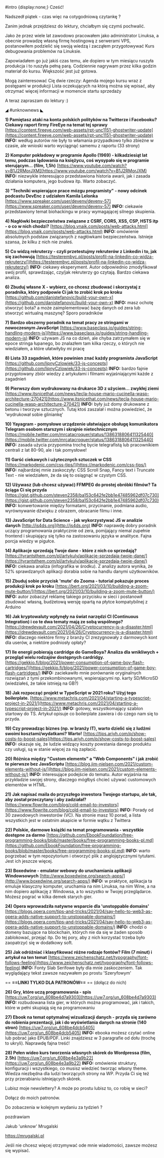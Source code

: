 #intro {display:none;}
Cześć!

Nadszedł piątek - czas więc na cotygodniową czytankę ?

Zanim jednak przejdziesz do lektury, chciałbym się czymś pochwalić.

Jako że przez wiele lat zawodowo pracowałem jako administrator Linuksa, a obecnie prowadzę własną firmę hostingową z serwerami VPS, postanowiłem podzielić się swoją wiedzą i zacząłem przygotowywać Kurs debugowania problemów na Linuksie.

Zapowiadałem go już jakiś czas temu, ale dopiero w tym miesiącu ruszyła produkcja i to ruszyła pełną parą.
Codziennie nagrywam przez kilka godzin materiał do kursu. Większość jest już gotowa.

Mogą zainteresować Cię dwie rzeczy:
Agenda mojego kursu wraz z postępami w produkcji
Lista oczekujących na którą można się wpisać, aby otrzymać więcej informacji w momencie startu sprzedaży
 

A teraz zapraszam do lektury :)

 

◢ #unknownews ◣

**1) Pamiętasz ataki na konta polskich polityków na Twitterze i Facebooku? Ciekawy raport firmy FireEye na temat tej sprawy**
[https://content.fireeye.com/web-assets/rpt-unc1151-ghostwriter-update](https://content.fireeye.com/web-assets/rpt-unc1151-ghostwriter-update)
**INFO:** według autorów nie były to włamania przypadkowo tylko zbieżne w czasie, ale wnioski warto wyciągnąć samemu z raportu (33 strony)


**2) Komputer pokładowy w programie Apollo (1969) - kilkadziesiąt lat temu, podczas lądowania na księżycu, coś wysypało się w programie sterującym... (film, 1,5h)**
[https://www.youtube.com/watch?v=B1J2RMorJXM](https://www.youtube.com/watch?v=B1J2RMorJXM)
**INFO:** niezwykle interesująco przedstawiona historia awarii, jak i zasada działania komputera, jego budowa itp. Warto zobaczyć.


**3) "Techniki wspierające prace mózgu programisty" - nowy odcinek podcastu DevEnc z udziałem Kamila Lelonka**
[https://www.spreaker.com/user/devenv/devenv-57](https://www.spreaker.com/user/devenv/devenv-57)
**INFO:** ciekawie przedstawiony temat biohackingu w pracy wymagającej silnego skupienia.


**4) Nagłówki bezpieczeństwa związane z CSRF, CORS, XSS, CSP, HSTS itp - o co w nich chodzi?**
[https://blog.vnaik.com/posts/web-attacks.html](https://blog.vnaik.com/posts/web-attacks.html)
**INFO:** omówienie absolutnych podstaw związanych z nagłówkami bezpieczeństwa. Istnieje szansa, że kilku z nich nie znałeś.


**5) Co widzą rekruterzy - czyli przetestujmy rekruterów z Linkedin i to, jak się zachowują**
[https://testerembyc.pl/posts/profil-na-linkedin-co-widza-rekruterzy/](https://testerembyc.pl/posts/profil-na-linkedin-co-widza-rekruterzy/)
**INFO:** ciekawy eksperyment. Autor odpowiednio zmodyfikował swój profil, sprawdzając, czy/jak rekruterzy go czytają. Bardzo ciekawa analiza.


**6) Zbuduj własne X - wybierz, co chcesz zbudować i skorzystaj z poradnika, który podpowie Ci jak to zrobić krok po kroku**
[https://github.com/danistefanovic/build-your-own-x](https://github.com/danistefanovic/build-your-own-x)
**INFO:** masz ochotę stworzyć bota? a może zaimplementować bazę danych od zera lub stworzyć wirtualną maszynę? Sporo poradników


**7) Bardzo obszerny poradnik na temat pracy ze stringami w nowoczesnym JavaScript**
[https://www.baseclass.io/guides/string-handling-modern-js](https://www.baseclass.io/guides/string-handling-modern-js)
**INFO:** używam JS na co dzień, ale chyba zatrzymałem się w epoce stringa łupanego, bo znalazłem tam kilka rzeczy, o których nie wiedziałem, a które ułatwiłyby mi pracę


**8) Lista 33 zagadnień, które powinien znać każdy programista JavaScript**
[https://github.com/lipnyCzlowiek/33-js-concepts](https://github.com/lipnyCzlowiek/33-js-concepts)
**INFO:** bardzo fajnie przygotowany zbiór wiedzy z artykułami i filmami wyjaśniającymi każde z zagadnień


**9) Pierwszy dom wydrukowany na drukarce 3D z użyciem... zwykłej ziemi**
[https://www.itsnicethat.com/news/tecla-house-mario-cucinella-wasp-architecture-270421](https://www.itsnicethat.com/news/tecla-house-mario-cucinella-wasp-architecture-270421)
**INFO:** były już domy drukowane z betonu i tworzyw sztucznych. Tutaj ktoś zaszalał i można powiedzieć, że 'wydrukował sobie gliniankę'


**10) Yayagram - pomysłowe urządzenie ułatwiające obsługę komunikatora Telegram osobom starszym i skrajnie nietechnicznym**
[https://mobile.twitter.com/mrcatacroquer/status/1386318806411325440](https://mobile.twitter.com/mrcatacroquer/status/1386318806411325440)
**INFO:** zasada użycia przypomina trochę bycie telegrafistą lub pracownikiem centrali z lat 80-90, ale i tak pomysłowe!


**11) Garść ciekawych i użytecznych sztuczek w CSS**
[https://markodenic.com/css-tips/](https://markodenic.com/css-tips/)
**INFO:** najbardziej mnie zaskoczyły: CSS Scroll Snap, Fancy text i Truncate Text - nie wiedziałem, że da się to osiągnąć w czystym CSS.


**12) Używasz (lub chcesz używać) FFMPEG do prostej obróbki filmów? Ta ściąga Ci się przyda**
[https://gist.github.com/steven2358/ba153c642fe2bb1e47485962df07c730](https://gist.github.com/steven2358/ba153c642fe2bb1e47485962df07c730)
**INFO:** konwertowanie między formatami, przycinanie, podmiana audio, wyrównywanie dźwięku z obrazem, obracanie filmu i inne.


**13) JavaScript for Data Science - jak wykorzystywać JS w analizie danych**
[http://js4ds.org](http://js4ds.org)
**INFO:** naprawdę dobry poradnik uczący programowania praktycznie od zera, pomijający niemal zupełnie frontend i skupiający się tylko na zastosowaniu języka w analityce. Fajna porcja wiedzy w pigułce.


**14) Aplikacje sprzedają Twoje dane - które z nich co sprzedają?**
[https://tyrantsthem.com/pl/artykuly/aplikacje-sprzedaja-twoje-dane/](https://tyrantsthem.com/pl/artykuly/aplikacje-sprzedaja-twoje-dane/)
**INFO:** ciekawa analiza (infografika w środku). Z analizy autora wynika, że 52% sprawdzanych aplikacji dorabia sobie na handlu danymi użytkowników.


**15) Zbuduj sobie przycisk 'mute' do Zooma - tutorial pokazuje proces produkcji krok po kroku**
[https://bert.org/2021/03/10/building-a-zoom-mute-button/](https://bert.org/2021/03/10/building-a-zoom-mute-button/)
**INFO:** autor zobaczył reklamę takiego przycisku w sieci i postanowił zbudować własną, budżetową wersję opartą na płytce kompatybilnej z Arduino


**16) Jak kryptowaluty wpłynęły na świat narzędzi CI (Continuous Integration) i co te dwa tematy mają ze sobą wspólnego?**
[https://drewdevault.com/2021/04/26/Cryptocurrency-is-a-disaster.html](https://drewdevault.com/2021/04/26/Cryptocurrency-is-a-disaster.html)
**INFO:** dlaczego niektóre firmy z branży CI zrezygnowały z darmowych kont dla userów, a niektóre podniosły opłaty?


**17) Ile energii pobierają cardridge do GameBoya? Analiza dla wnikliwych + przegląd wielu rodzajów dostępnych cardridgy.**
[https://gekkio.fi/blog/2021/power-consumption-of-game-boy-flash-cartridges/](https://gekkio.fi/blog/2021/power-consumption-of-game-boy-flash-cartridges/)
**INFO:** zaciekawiło mnie porównanie oryginalnych rozwiązań z tymi przekombinowanymi, wspierającymi np. karty SD/MicroSD (wiedziałeś, że takie istnieją na GB?)


**18) Jak rozpocząć projekt w TypeScript w 2021 roku? Użyj tego boilerplate.**
[https://www.metachris.com/2021/04/starting-a-typescript-project-in-2021/](https://www.metachris.com/2021/04/starting-a-typescript-project-in-2021/)
**INFO:** gotowy, wszystkomający szablon startowy do TS. Artykuł opisuje co boilerplate zawiera i do czego nam się to przyda.


**19) Czy prowadząc biznes (np. w branży IT), warto dzielić się z ludźmi swoimi kosztami/wydatkami? Warto!**
[https://tips.ariyh.com/p/show-costs-to-boost-sales](https://tips.ariyh.com/p/show-costs-to-boost-sales)
**INFO:** okazuje się, że ludzie widzący koszty powstania danego produktu czy usługi, są w stanie więcej za nią zapłacić.


**20) Różnica między "Custom elements" a "Web Components" i jak zrobić te pierwsze bez JavaScriptu**
[https://blog.jim-nielsen.com/2021/custom-elements-without-js/](https://blog.jim-nielsen.com/2021/custom-elements-without-js/)
**INFO:** interesujące podejście do tematu. Autor wyjaśnia na przykładzie swojej strony, dlaczego mógłbyś chcieć używać customowych elementów w HTML.


**21) Jak napisać maila do przyszłego inwestora Twojego startupu, ale tak, aby został przeczytany i aby zadziałał?**
[https://www.flowrite.com/blog/cold-email-to-investors](https://www.flowrite.com/blog/cold-email-to-investors)
**INFO:** Porady od 30 zawodowych inwestorów (VC). Na stronie masz 10 porad, a lista wszystkich jest w ostatnim akapicie w formie wątku z Twittera


**22) Polskie, darmowe książki na temat programowania - wszystkie dostępne za darmo**
[https://github.com/EbookFoundation/free-programming-books/blob/master/books/free-programming-books-pl.md](https://github.com/EbookFoundation/free-programming-books/blob/master/books/free-programming-books-pl.md)
**INFO:** warto pogrzebać w tym repozytorium i otworzyć plik z anglojęzycznymi tytułami. Jest ich jeszcze więcej.


**23) Boxedwine - emulator webowy do uruchamiania aplikacji Windowsowych**
[http://www.boxedwine.org/search-apps/](http://www.boxedwine.org/search-apps/)
**INFO:** w praktyce, aplikacja ta emuluje klasyczny komputer, uruchamia na nim Linuksa, na nim Wine, a na nim dopiero aplikację z Windowsa, a to wszystko w Twojej przeglądarce. Możesz pograć w kilka demek starych gier.


**24) Opera wprowadziła natywne wsparcie dla 'unstoppable domains'**
[https://blogs.opera.com/tips-and-tricks/2021/04/say-hello-to-web3-as-opera-adds-native-support-to-unstoppable-domains/](https://blogs.opera.com/tips-and-tricks/2021/04/say-hello-to-web3-as-opera-adds-native-support-to-unstoppable-domains/)
**INFO:** chodzi o domeny bazujące na blockchain, których nie da się w żaden sposób zablokować, przejąć itp. Do tej pory, aby z nich korzystać trzeba było zaopatrzyć się w dodatkowy soft.


**25) Jak odróżniać i klasyfikować różne rodzaje fontów? Film (7 minut) i artykuł na ten temat**
[https://www.zeichenschatz.net/typography/font-follows-feeling](https://www.zeichenschatz.net/typography/font-follows-feeling)
**INFO:** Fonty Slab Serifowe były dla mnie zaskoczeniem. Tak wyglądający tekst zawsze nazywałem po prostu 'Szeryfowym'


== **==LINKI TYLKO DLA PATRONÓW==**
 == (dołącz do nich)

**26) Gry, które uczą programowania - spis**
[https://uw7.org/un_608be4d7a9303](https://uw7.org/un_608be4d7a9303)
**INFO:** rozbudowana lista gier, w których można programować, jak i takich, które w pełni skupiają się na programowaniu


**27) Ebook na temat optymalnej wizualizacji danych - przyda się zarówno do robienia prezentacji, jak i do wyświetlania danych na stronie (140 stron)**
[https://uw7.org/un_608be4dcb5405](https://uw7.org/un_608be4dcb5405)
**INFO:** ebooka możesz czytać online lub pobrać jako EPUB/PDF. Linki znajdziesz w 3 paragrafie od dołu (trochę to ukryli). Naprawdę fajna treść!


**28) Pełen wideo kurs tworzenia własnych skórek do Wordpressa (film, 2.5h)**
[https://uw7.org/un_608be4e3a9b22](https://uw7.org/un_608be4e3a9b22)
**INFO:** omówienie struktury, konfiguracji i wszystkiego, co musisz wiedzieć tworząc własny theme. Wiedza niezbędna dla ludzi tworzących strony na WP. Przyda Ci się też przy przerabianiu istniejących skórek.


 

Lubisz moje newslettery? A może po prostu lubisz to, co robię w sieci?

Dołącz do moich patronów.

 

Do zobaczenia w kolejnym wydaniu za tydzień ? 

 
pozdrawiam

Jakub 'unknow' Mrugalski

https://mrugalski.pl

 
Jeśli nie chcesz więcej otrzymywać ode mnie wiadomości, zawsze możesz się wypisać.